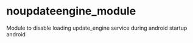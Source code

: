 # noupdateengine_module
Module to disable loading update_engine service during android startup android 
